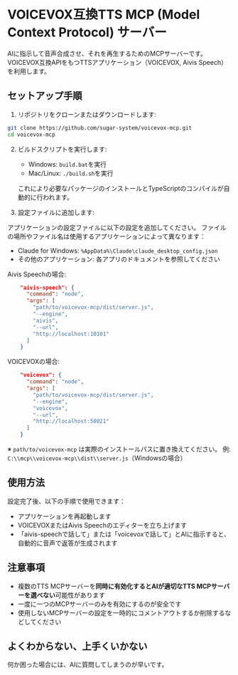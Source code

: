 # VOICEVOX互換TTS MCP (Model Context Protocol) サーバー

AIに指示して音声合成させ、それを再生するためのMCPサーバーです。VOICEVOX互換APIをもつTTSアプリケーション（VOICEVOX, Aivis Speech）を利用します。

## セットアップ手順

1. リポジトリをクローンまたはダウンロードします:

```bash
git clone https://github.com/sugar-system/voicevox-mcp.git
cd voicevox-mcp
```

2. ビルドスクリプトを実行します:

   - Windows: `build.bat`を実行
   - Mac/Linux: `./build.sh`を実行

   これにより必要なパッケージのインストールとTypeScriptのコンパイルが自動的に行われます。

3. 設定ファイルに追加します:

アプリケーションの設定ファイルに以下の設定を追加してください。
ファイルの場所やファイル名は使用するアプリケーションによって異なります：

- Claude for Windows: `%AppData%\Claude\claude_desktop_config.json`
- その他のアプリケーション: 各アプリのドキュメントを参照してください

Aivis Speechの場合:

```json
    "aivis-speech": {
      "command": "node",
      "args": [
        "path/to/voicevox-mcp/dist/server.js",
        "--engine",
        "aivis",
        "--url",
        "http://localhost:10101"
      ]
    }
```

VOICEVOXの場合:

```json
    "voicevox": {
      "command": "node",
      "args": [
        "path/to/voicevox-mcp/dist/server.js",
        "--engine",
        "voicevox",
        "--url",
        "http://localhost:50021"
      ]
    }
```

※ `path/to/voicevox-mcp` は実際のインストールパスに置き換えてください。
例: `C:\\mcp\\voicevox-mcp\\dist\\server.js`（Windowsの場合）

## 使用方法

設定完了後、以下の手順で使用できます：

- アプリケーションを再起動します
- VOICEVOXまたはAivis Speechのエディターを立ち上げます
- 「aivis-speechで話して」または「voicevoxで話して」とAIに指示すると、自動的に音声で返答が生成されます

## 注意事項

- 複数のTTS MCPサーバーを**同時に有効化するとAIが適切なTTS MCPサーバーを選べない**可能性があります
- 一度に一つのMCPサーバーのみを有効にするのが安全です
- 使用しないMCPサーバーの設定を一時的にコメントアウトするか削除するなどしてください

## よくわからない、上手くいかない

何か困った場合には、AIに質問してしまうのが早いです。
